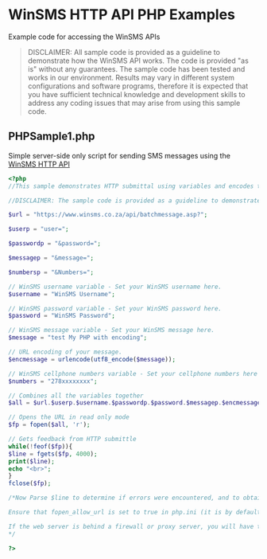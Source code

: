 # WinSMS HTTP API PHP Examples
Example code for accessing the WinSMS APIs

> DISCLAIMER: All sample code is provided as a guideline to demonstrate how the WinSMS API works. The code is provided "as is" without any guarantees. The sample code has been tested and works in our environment. Results may vary in different system configurations and software programs, therefore it is expected that you have sufficient technical knowledge and development skills to address any coding issues that may arise from using this sample code.

## PHPSample1.php
Simple server-side only script for sending SMS messages using the <a href="https://www.winsms.co.za/api/httpdocs/" target="_blank">WinSMS HTTP API</a>
```php
<?php
//This sample demonstrates HTTP submittal using variables and encodes the SMS message before submittal.

//DISCLAIMER: The sample code is provided as a guideline to demonstrate how our API works. The code is provided "as is" without any guarantees. The sample code has been tested and works in our environment, results may vary in different system configurations and software programs therefore it is expected that you have sufficient technical knowledge and development skills to address any coding issues that may arise from using this sample code.

$url = "https://www.winsms.co.za/api/batchmessage.asp?";

$userp = "user=";

$passwordp = "&password=";

$messagep = "&message=";

$numbersp = "&Numbers=";

// WinSMS username variable - Set your WinSMS username here.
$username = "WinSMS Username";

// WinSMS password variable - Set your WinSMS password here.
$password = "WinSMS Password"; 

// WinSMS message variable - Set your WinSMS message here.
$message = "test My PHP with encoding";

// URL encoding of your message.
$encmessage = urlencode(utf8_encode($message));

// WinSMS cellphone numbers variable - Set your cellphone numbers here separated with a ;
$numbers = "278xxxxxxxx";

// Combines all the variables together
$all = $url.$userp.$username.$passwordp.$password.$messagep.$encmessage.$numbersp.$numbers;

// Opens the URL in read only mode
$fp = fopen($all, 'r');

// Gets feedback from HTTP submittle
while(!feof($fp)){
$line = fgets($fp, 4000);
print($line);
echo "<br>";
}
fclose($fp);

/*Now Parse $line to determine if errors were encountered, and to obtain the Server ID for each message sent.

Ensure that fopen_allow_url is set to true in php.ini (it is by default).

If the web server is behind a firewall or proxy server, you will have to open it for the php script, or alternatively look into setting the proxy settings for authentication in the .php script.
*/

?>
```

